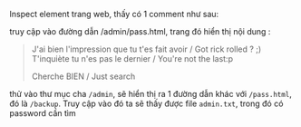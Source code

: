 Inspect element trang web, thấy có 1 comment như sau:

<!-- include("admin/pass.html") -->

truy cập vào đường dẫn /admin/pass.html, trang đó hiển thị nội dung :

>J'ai bien l'impression que tu t'es fait avoir / Got rick rolled ? ;)
>T'inquiète tu n'es pas le dernier / You're not the last:p
>
>Cherche BIEN / Just search

thử vào thư mục cha `/admin`, sẽ hiển thị ra 1 đường dẫn khác với `/pass.html`, đó là `/backup`. Truy cập vào đó ta sẽ thấy được file `admin.txt`, trong đó có password cần tìm